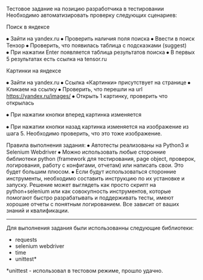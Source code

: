 Тестовое задание на позицию разработчика в тестировании
Необходимо автоматизировать проверку следующих сценариев:

Поиск в яндексе

⦁	Зайти на yandex.ru
⦁	Проверить наличия поля поиска
⦁	Ввести в поиск Тензор
⦁	Проверить, что появилась таблица с подсказками (suggest)  
⦁	При нажатии Enter появляется таблица результатов поиска
⦁	 В первых 5 результатах есть ссылка на tensor.ru

 
Картинки на яндексе
 
⦁	Зайти на yandex.ru
⦁	Ссылка «Картинки» присутствует на странице
⦁	Кликаем на ссылку
⦁	Проверить, что перешли на url https://yandex.ru/images/
⦁	Открыть 1 картинку, проверить что открылась
 
⦁	При нажатии кнопки вперед  картинка изменяется
 
⦁	При нажатии кнопки назад картинка изменяется на изображение из шага 5. Необходимо проверить, что это тоже изображение.

  
Правила выполнения задания:
⦁	Автотесты реализованы на Python3 и Selenium Webdriver
⦁	Можно использовать любые сторонние библиотеки  python (framework для тестирования, page object, проверок, логирования, работу с конфигами, отчетам) или написать свои. Это будет большим плюсом.
⦁	Если будут использоваться сторонние инструменты, необходимо составить инструкцию по их установке и запуску.
Решение  может выглядеть как просто скрипт на python+selenium или как совокупность инструментов, которые помогают быстро разрабатывать  и поддерживать тесты, имеют хорошие отчеты с понятным логированием. Все зависит от ваших знаний и квалификации.

----------------------------------------------------------------------------------------------------------------------------

Для выполнения задания были использованны следующие библиотеки:
- requests
- selenium webdriver
- time 
- unittest*

*unittest - использовал в тестовом режиме, прошло удачно.

